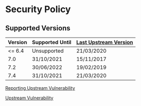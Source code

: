 # Security Policy

## Supported Versions

Version | Supported Until | [Last Upstream Version](https://mapserver.org/announcements_all.html)
--- | --- | ---
<= 6.4 | Unsupported | 21/03/2020
7.0 | 31/10/2021 | 15/11/2017
7.2 | 30/06/2022 | 19/02/2019
7.4 | 31/10/2021 | 21/03/2020

[Reporting Upstream Vulnerability](https://www.mapserver.org/development/bugs.html?highlight=security)

[Upstream Vulnerability](https://www.cvedetails.com/product/17181/UMN-Mapserver.html)
